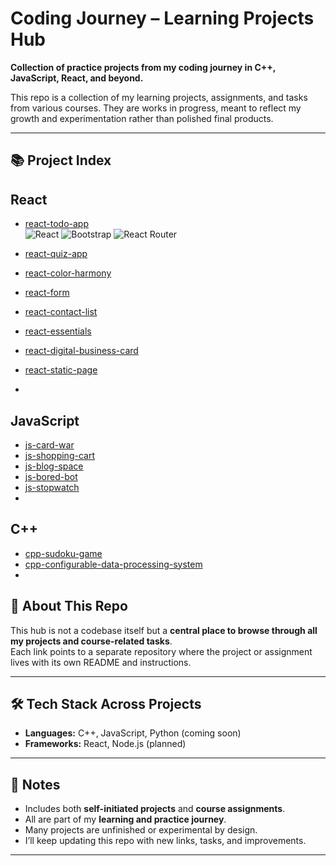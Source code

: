 # Coding Journey – Learning Projects Hub

**Collection of practice projects from my coding journey in C++, JavaScript, React, and beyond.**

This repo is a collection of my learning projects, assignments, and tasks from various courses.
They are works in progress, meant to reflect my growth and experimentation rather than polished final products.

---

## 📚 Project Index

## React
- [react-todo-app](https://github.com/ahz777/react-todo-app) <br>
  ![React](https://img.shields.io/badge/-React-61DAFB?logo=react&logoColor=white&style=flat) 
  ![Bootstrap](https://img.shields.io/badge/-Bootstrap-7952B3?logo=bootstrap&logoColor=white&style=flat)
  ![React Router](https://img.shields.io/badge/-React_Router-CA4245?logo=react-router&logoColor=white&style=flat)

- [react-quiz-app](https://github.com/ahz777/react-quiz-app)
- [react-color-harmony](https://github.com/ahz777/react-color-harmony)
- [react-form](https://github.com/ahz777/react-form)
- [react-contact-list](https://github.com/ahz777/react-contact-list)
- [react-essentials](https://github.com/ahz777/react-essentials)
- [react-digital-business-card](https://github.com/ahz777/react-digital-business-card)
- [react-static-page](https://github.com/ahz777/react-static-page)
- []()

## JavaScript
- [js-card-war](https://github.com/ahz777/js-card-war)
- [js-shopping-cart](https://github.com/ahz777/js-shopping-cart)
- [js-blog-space](https://github.com/ahz777/js-blog-space)
- [js-bored-bot](https://github.com/ahz777/js-bored-bot)
- [js-stopwatch](https://github.com/ahz777/js-stopwatch)
- []()

## C++
- [cpp-sudoku-game](https://github.com/ahz777/cpp-sudoku-game)
- [cpp-configurable-data-processing-system](https://github.com/ahz777/cpp-configurable-data-processing-system)
- []()

## 🚀 About This Repo
This hub is not a codebase itself but a **central place to browse through all my projects and course-related tasks**.  
Each link points to a separate repository where the project or assignment lives with its own README and instructions.

---

## 🛠️ Tech Stack Across Projects
- **Languages:** C++, JavaScript, Python (coming soon)  
- **Frameworks:** React, Node.js (planned)  

---

## 🌱 Notes
- Includes both **self-initiated projects** and **course assignments**.  
- All are part of my **learning and practice journey**.  
- Many projects are unfinished or experimental by design.  
- I’ll keep updating this repo with new links, tasks, and improvements.  

---
